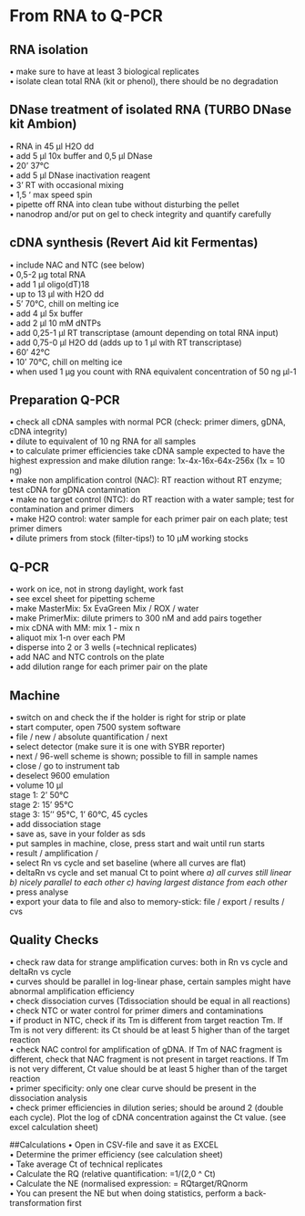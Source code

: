 # From RNA to Q-PCR

## RNA isolation
•	make sure to have at least 3 biological replicates<br/>• isolate clean total RNA (kit or phenol), there should be no degradation

## DNase treatment of isolated RNA (TURBO DNase kit Ambion)
•	RNA in 45 µl H2O dd<br/>
•	add 5 µl 10x buffer and 0,5 µl DNase<br/>
•	20’ 37°C<br/>
•	add 5 µl DNase inactivation reagent<br/>
•	3’ RT with occasional mixing<br/>
•	1,5 ‘ max speed spin<br/>
•	pipette off RNA into clean tube without disturbing the pellet<br/>
•	nanodrop and/or put on gel to check integrity and quantify carefully<br/>

## cDNA synthesis (Revert Aid kit Fermentas)
•	include NAC and NTC (see below)<br/>
•	0,5-2 µg total RNA<br/>
•	add 1 µl oligo(dT)18<br/>
•	up to 13 µl with H2O dd<br/>
•	5’ 70°C, chill on melting ice<br/>
•	add 4 µl 5x buffer<br/>
•	add 2 µl 10 mM dNTPs<br/>
•	add 0,25-1 µl RT transcriptase (amount depending on total RNA input)<br/>
•	add 0,75-0 µl H2O dd (adds up to 1 µl with RT transcriptase)<br/>
•	60’ 42°C<br/>
•	10’ 70°C, chill on melting ice<br/>
•	when used 1 µg you count with RNA equivalent concentration of 50 ng µl-1<br/> 

## Preparation Q-PCR
•	check all cDNA samples with normal PCR (check: primer dimers, gDNA, cDNA integrity)<br/>
•	dilute to equivalent of 10 ng RNA for all samples<br/>
•	to calculate primer efficiencies take cDNA sample expected to have the highest expression and make dilution range: 1x-4x-16x-64x-256x (1x = 10 ng)<br/>
•	make non amplification control (NAC): RT reaction without RT enzyme; test cDNA for gDNA contamination<br/>
•	make no target control (NTC): do RT reaction with a water sample; test for contamination and primer dimers<br/>
•	make H2O control: water sample for each primer pair on each plate; test primer dimers<br/> 
•	dilute primers from stock (filter-tips!) to 10 µM working stocks<br/>

## Q-PCR
•	work on ice, not in strong daylight, work fast<br/>
•	see excel sheet for pipetting scheme<br/>
•	make MasterMix: 	5x EvaGreen Mix / ROX / water<br/>
•	make PrimerMix: 	dilute primers to 300 nM and add pairs together<br/>
•	mix cDNA with MM: mix 1 - mix n<br/>
•	aliquot mix 1-n over each PM<br/>
•	disperse into 2 or 3 wells (=technical replicates)<br/>
•	add NAC and NTC controls on the plate<br/>
•	add dilution range for each primer pair on the plate<br/>

## Machine
•	switch on and check the if the holder is right for strip or plate<br/>
•	start computer,  open 7500 system software<br/>
•	file / new / absolute quantification / next<br/>
•	select detector (make sure it is one with SYBR reporter)<br/>
•	next / 96-well scheme is shown; possible to fill in sample names<br/>
•	close / go to instrument tab<br/>
•	deselect 9600 emulation<br/>
•	volume 10 µl<br/>
  stage 1: 2’ 50°C<br/>
  stage 2: 15’ 95°C<br/>
  stage 3: 15’’ 95°C, 1’ 60°C, 45 cycles<br/>
•	add dissociation stage<br/>
•	save as, save in your folder as sds<br/>
•	put samples in machine, close, press start and wait until run starts<br/>
•	result / amplification /<br/> 
•	select Rn vs cycle and set baseline (where all curves are flat)<br/>
•	deltaRn vs cycle and set manual Ct to point where *a) all curves still linear b) nicely parallel to each other c) having largest distance from each other*<br/>
•	press analyse<br/>
•	export your data to file and also to memory-stick: file / export / results / cvs<br/>

## Quality Checks
•	check raw data for strange amplification curves: both in Rn vs cycle and deltaRn vs cycle<br/> 
•	curves should be parallel in log-linear phase, certain samples might have abnormal amplification efficiency<br/>
•	check dissociation curves (Tdissociation should be equal in all reactions)<br/>
•	check NTC or water control for primer dimers and contaminations<br/>
•	if product in NTC, check if its Tm is different from target reaction Tm. If Tm is not very different: its Ct should be at least 5 higher than of the target reaction<br/>
•	check NAC control for amplification of gDNA. If Tm of NAC fragment is different, check that NAC fragment is not present in target reactions. If Tm is not very different, Ct value should be at least 5 higher than of the target reaction<br/>
•	primer specificity: only one clear curve should be present in the dissociation analysis<br/>
•	check primer efficiencies in dilution series; should be around 2 (double each cycle). Plot the log of cDNA concentration against the Ct value. (see excel calculation sheet)<br/>

##Calculations
•	Open in CSV-file and save it as EXCEL<br/>
•	Determine the primer efficiency (see calculation sheet)<br/>
•	Take average Ct of technical replicates<br/>
•	Calculate the RQ (relative quantification: =1/(2,0 ^ Ct)<br/>
•	Calculate the NE (normalised expression: = RQtarget/RQnorm<br/>
•	You can present the NE but when doing statistics, perform a back-transformation first<br/>

